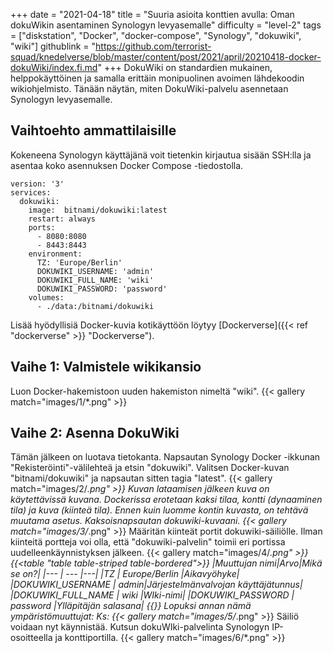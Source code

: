 +++
date = "2021-04-18"
title = "Suuria asioita konttien avulla: Oman dokuWikin asentaminen Synologyn levyasemalle"
difficulty = "level-2"
tags = ["diskstation", "Docker", "docker-compose", "Synology", "dokuwiki", "wiki"]
githublink = "https://github.com/terrorist-squad/knedelverse/blob/master/content/post/2021/april/20210418-docker-dokuWiki/index.fi.md"
+++
DokuWiki on standardien mukainen, helppokäyttöinen ja samalla erittäin monipuolinen avoimen lähdekoodin wikiohjelmisto. Tänään näytän, miten DokuWiki-palvelu asennetaan Synologyn levyasemalle.
## Vaihtoehto ammattilaisille
Kokeneena Synologyn käyttäjänä voit tietenkin kirjautua sisään SSH:lla ja asentaa koko asennuksen Docker Compose -tiedostolla.
```
version: '3'
services:
  dokuwiki:
    image:  bitnami/dokuwiki:latest
    restart: always
    ports:
      - 8080:8080
      - 8443:8443
    environment:
      TZ: 'Europe/Berlin'
      DOKUWIKI_USERNAME: 'admin'
      DOKUWIKI_FULL_NAME: 'wiki'
      DOKUWIKI_PASSWORD: 'password'
    volumes:
      - ./data:/bitnami/dokuwiki

```
Lisää hyödyllisiä Docker-kuvia kotikäyttöön löytyy [Dockerverse]({{< ref "dockerverse" >}} "Dockerverse").
## Vaihe 1: Valmistele wikikansio
Luon Docker-hakemistoon uuden hakemiston nimeltä "wiki".
{{< gallery match="images/1/*.png" >}}

## Vaihe 2: Asenna DokuWiki
Tämän jälkeen on luotava tietokanta. Napsautan Synology Docker -ikkunan "Rekisteröinti"-välilehteä ja etsin "dokuwiki". Valitsen Docker-kuvan "bitnami/dokuwiki" ja napsautan sitten tagia "latest".
{{< gallery match="images/2/*.png" >}}
Kuvan lataamisen jälkeen kuva on käytettävissä kuvana. Dockerissa erotetaan kaksi tilaa, kontti (dynaaminen tila) ja kuva (kiinteä tila). Ennen kuin luomme kontin kuvasta, on tehtävä muutama asetus. Kaksoisnapsautan dokuwiki-kuvaani.
{{< gallery match="images/3/*.png" >}}
Määritän kiinteät portit dokuwiki-säiliölle. Ilman kiinteitä portteja voi olla, että "dokuwiki-palvelin" toimii eri portissa uudelleenkäynnistyksen jälkeen.
{{< gallery match="images/4/*.png" >}}
{{<table "table table-striped table-bordered">}}
|Muuttujan nimi|Arvo|Mikä se on?|
|--- | --- |---|
|TZ	| Europe/Berlin	|Aikavyöhyke|
|DOKUWIKI_USERNAME	| admin|Järjestelmänvalvojan käyttäjätunnus|
|DOKUWIKI_FULL_NAME |	wiki	|WIki-nimi|
|DOKUWIKI_PASSWORD	| password	|Ylläpitäjän salasana|
{{</table>}}
Lopuksi annan nämä ympäristömuuttujat: Ks:
{{< gallery match="images/5/*.png" >}}
Säiliö voidaan nyt käynnistää. Kutsun dokuWIki-palvelinta Synologyn IP-osoitteella ja konttiportilla.
{{< gallery match="images/6/*.png" >}}

